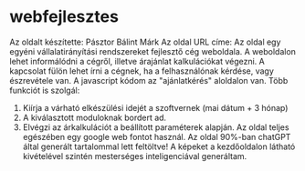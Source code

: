 # webfejlesztes
Az oldalt készítette: Pásztor Bálint Márk
Az oldal URL címe: 
Az oldal egy egyéni vállalatirányítási rendszereket fejlesztő cég weboldala. 
A weboldalon lehet informálódni a cégről, illetve árajánlat kalkulációkat végezni. 
A kapcsolat fülön lehet írni a cégnek, ha a felhasználónak kérdése, vagy észrevétele van.
A javascript kódom az "ajánlatkérés" aloldalon van. Több funkciót is szolgál:
1. Kiírja a várható elkészülési idejét a szoftvernek (mai dátum + 3 hónap)
2. A kiválasztott moduloknak bordert ad.
3. Elvégzi az árkalkulációt a beállított paraméterek alapján.
Az oldal teljes egészében egy google web fontot használ.
Az oldal 90%-ban chatGPT által generált tartalommal lett feltöltve!
A képeket a kezdőoldalon látható kivételével szintén mesterséges inteligenciával generáltam.
